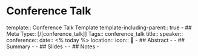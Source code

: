 # Conference Talk
template:: Conference Talk Template
template-including-parent:: true
	- ## Meta
	    Type:: [/[conference_talk]]
	  Tags:: conference_talk
	  title:: 
	  speaker:: 
	  conference:: 
	  date:: <% today %>
	  location::
	  icon:: 🦜
	- ## Abstract
		-
	- ## Summary
		-
	- ## Slides
		-
	- ## Notes
		-